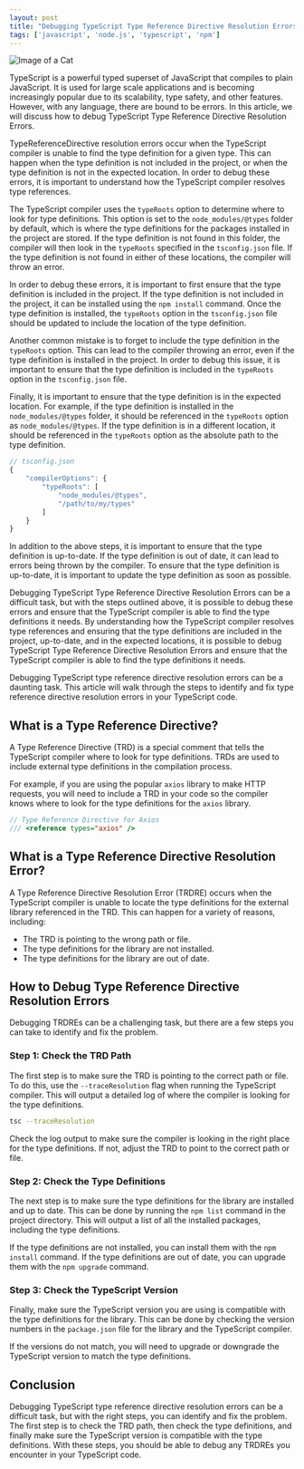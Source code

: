 ```yaml
---
layout: post
title: "Debugging TypeScript Type Reference Directive Resolution Errors"
tags: ['javascript', 'node.js', 'typescript', 'npm']
---
```


![Image of a Cat](http://source.unsplash.com/1600x900/?cat)

TypeScript is a powerful typed superset of JavaScript that compiles to plain JavaScript. It is used for large scale applications and is becoming increasingly popular due to its scalability, type safety, and other features. However, with any language, there are bound to be errors. In this article, we will discuss how to debug TypeScript Type Reference Directive Resolution Errors.

TypeReferenceDirective resolution errors occur when the TypeScript compiler is unable to find the type definition for a given type. This can happen when the type definition is not included in the project, or when the type definition is not in the expected location. In order to debug these errors, it is important to understand how the TypeScript compiler resolves type references.

The TypeScript compiler uses the `typeRoots` option to determine where to look for type definitions. This option is set to the `node_modules/@types` folder by default, which is where the type definitions for the packages installed in the project are stored. If the type definition is not found in this folder, the compiler will then look in the `typeRoots` specified in the `tsconfig.json` file. If the type definition is not found in either of these locations, the compiler will throw an error.

In order to debug these errors, it is important to first ensure that the type definition is included in the project. If the type definition is not included in the project, it can be installed using the `npm install` command. Once the type definition is installed, the `typeRoots` option in the `tsconfig.json` file should be updated to include the location of the type definition.

Another common mistake is to forget to include the type definition in the `typeRoots` option. This can lead to the compiler throwing an error, even if the type definition is installed in the project. In order to debug this issue, it is important to ensure that the type definition is included in the `typeRoots` option in the `tsconfig.json` file.

Finally, it is important to ensure that the type definition is in the expected location. For example, if the type definition is installed in the `node_modules/@types` folder, it should be referenced in the `typeRoots` option as `node_modules/@types`. If the type definition is in a different location, it should be referenced in the `typeRoots` option as the absolute path to the type definition.

```typescript
// tsconfig.json
{
    "compilerOptions": {
        "typeRoots": [
            "node_modules/@types",
            "/path/to/my/types"
        ]
    }
}
```

In addition to the above steps, it is important to ensure that the type definition is up-to-date. If the type definition is out of date, it can lead to errors being thrown by the compiler. To ensure that the type definition is up-to-date, it is important to update the type definition as soon as possible.

Debugging TypeScript Type Reference Directive Resolution Errors can be a difficult task, but with the steps outlined above, it is possible to debug these errors and ensure that the TypeScript compiler is able to find the type definitions it needs. By understanding how the TypeScript compiler resolves type references and ensuring that the type definitions are included in the project, up-to-date, and in the expected locations, it is possible to debug TypeScript Type Reference Directive Resolution Errors and ensure that the TypeScript compiler is able to find the type definitions it needs.

Debugging TypeScript type reference directive resolution errors can be a daunting task. This article will walk through the steps to identify and fix type reference directive resolution errors in your TypeScript code.

## What is a Type Reference Directive?

A Type Reference Directive (TRD) is a special comment that tells the TypeScript compiler where to look for type definitions. TRDs are used to include external type definitions in the compilation process.

For example, if you are using the popular `axios` library to make HTTP requests, you will need to include a TRD in your code so the compiler knows where to look for the type definitions for the `axios` library.

```typescript
// Type Reference Directive for Axios
/// <reference types="axios" />
```

## What is a Type Reference Directive Resolution Error?

A Type Reference Directive Resolution Error (TRDRE) occurs when the TypeScript compiler is unable to locate the type definitions for the external library referenced in the TRD. This can happen for a variety of reasons, including:

- The TRD is pointing to the wrong path or file.
- The type definitions for the library are not installed.
- The type definitions for the library are out of date.

## How to Debug Type Reference Directive Resolution Errors

Debugging TRDREs can be a challenging task, but there are a few steps you can take to identify and fix the problem.

### Step 1: Check the TRD Path

The first step is to make sure the TRD is pointing to the correct path or file. To do this, use the `--traceResolution` flag when running the TypeScript compiler. This will output a detailed log of where the compiler is looking for the type definitions.

```bash
tsc --traceResolution
```

Check the log output to make sure the compiler is looking in the right place for the type definitions. If not, adjust the TRD to point to the correct path or file.

### Step 2: Check the Type Definitions

The next step is to make sure the type definitions for the library are installed and up to date. This can be done by running the `npm list` command in the project directory. This will output a list of all the installed packages, including the type definitions.

If the type definitions are not installed, you can install them with the `npm install` command. If the type definitions are out of date, you can upgrade them with the `npm upgrade` command.

### Step 3: Check the TypeScript Version

Finally, make sure the TypeScript version you are using is compatible with the type definitions for the library. This can be done by checking the version numbers in the `package.json` file for the library and the TypeScript compiler.

If the versions do not match, you will need to upgrade or downgrade the TypeScript version to match the type definitions.

## Conclusion

Debugging TypeScript type reference directive resolution errors can be a difficult task, but with the right steps, you can identify and fix the problem. The first step is to check the TRD path, then check the type definitions, and finally make sure the TypeScript version is compatible with the type definitions. With these steps, you should be able to debug any TRDREs you encounter in your TypeScript code.